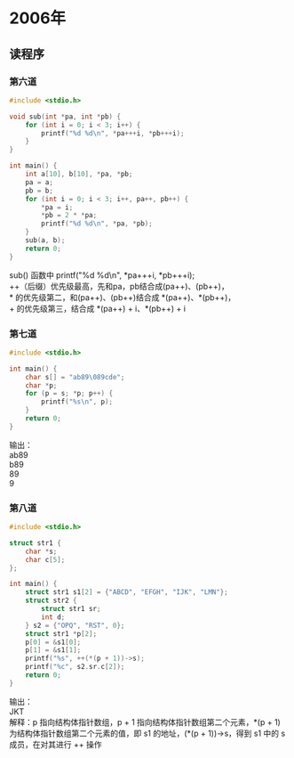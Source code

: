 # 2006年
## 读程序
### 第六道
```c
#include <stdio.h>

void sub(int *pa, int *pb) {
    for (int i = 0; i < 3; i++) {
        printf("%d %d\n", *pa+++i, *pb+++i);
    }
}

int main() {
    int a[10], b[10], *pa, *pb;
    pa = a;
    pb = b;
    for (int i = 0; i < 3; i++, pa++, pb++) {
        *pa = i;
        *pb = 2 * *pa;
        printf("%d %d\n", *pa, *pb);
    }
    sub(a, b);
    return 0;
}
```
sub() 函数中
printf("%d %d\n", *pa+++i, *pb+++i);<br/>
++（后缀）优先级最高，先和pa，pb结合成(pa++)、(pb++)，<br/>
\* 的优先级第二，和(pa++)、(pb++)结合成 \*(pa++)、\*(pb++)，<br/>
\+ 的优先级第三，结合成 \*(pa++) + i、\*(pb++) + i

### 第七道
```c
#include <stdio.h>

int main() {
    char s[] = "ab89\089cde";
    char *p;
    for (p = s; *p; p++) {
        printf("%s\n", p);
    }
    return 0;
}
```
输出：<br/>
ab89<br/>
b89<br/>
89<br/>
9

### 第八道
```c
#include <stdio.h>

struct str1 {
    char *s;
    char c[5];
};

int main() {
    struct str1 s1[2] = {"ABCD", "EFGH", "IJK", "LMN"};
    struct str2 {
        struct str1 sr;
        int d;
    } s2 = {"OPQ", "RST", 0};
    struct str1 *p[2];
    p[0] = &s1[0];
    p[1] = &s1[1];
    printf("%s", ++(*(p + 1))->s);
    printf("%c", s2.sr.c[2]);
    return 0;
}
```
输出：<br/>
JKT<br/>
解释：p 指向结构体指针数组，p + 1 指向结构体指针数组第二个元素，*(p + 1) 为结构体指针数组第二个元素的值，即 s1 的地址，(\*(p + 1))->s，得到 s1 中的 s 成员，在对其进行 ++ 操作